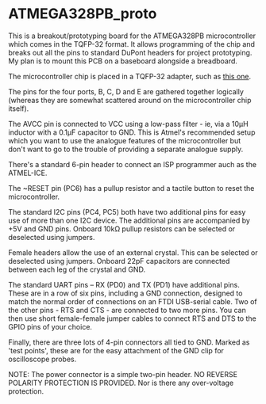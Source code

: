 # ATMEGA328PB_proto

This is a breakout/prototyping board for the ATMEGA328PB microcontroller which comes in the TQFP-32 format. It allows programming of the chip and breaks out all the pins to standard DuPont headers for project prototyping. My plan is to mount this PCB on a baseboard alongside a breadboard.

The microcontroller chip is placed in a TQFP-32 adapter, such as [this one](https://www.ebay.com/itm/1Pcs-TQFP32-QFP32-TO-DIP32-28-IC-Programmer-Adapter-Chip-Test-Socket-Pitch-Black/173689092477?ssPageName=STRK%3AMEBIDX%3AIT&_trksid=p2057872.m2749.l2649).

The pins for the four ports, B, C, D and E are gathered together logically (whereas they are somewhat scattered around on the microcontroller chip itself).

The AVCC pin is connected to VCC using a low-pass filter - ie, via a 10µH inductor with a 0.1µF capacitor to GND. This is Atmel's recommended setup which you want to use the analogue features of the microcontroller but don't want to go to the trouble of providing a separate analogue supply.

There's a standard 6-pin header to connect an ISP programmer auch as the ATMEL-ICE.

The ~RESET pin (PC6) has a pullup resistor and a tactile button to reset the microcontroller.

The standard I2C pins (PC4, PC5) both have two additional pins for easy use of more than one I2C device. The additional pins are accompanied by +5V and GND pins. Onboard 10kΩ pullup resistors can be selected or deselected using jumpers.

Female headers allow the use of an external crystal. This can be selected or deselected using jumpers. Onboard 22pF capacitors are connected between each leg of the crystal and GND.

The standard UART pins – RX (PD0) and TX (PD1) have additional pins. These are in a row of six pins, including a GND connection, designed to match the normal order of connections on an FTDI USB-serial cable. Two of the other pins - RTS and CTS - are connected to two more pins. You can then use short female-female jumper cables to connect RTS and DTS to the GPIO pins of your choice.

Finally, there are three lots of 4-pin connectors all tied to GND. Marked as 'test points', these are for the easy attachment of the GND clip for oscilloscope probes.

NOTE: The power connector is a simple two-pin header. NO REVERSE POLARITY PROTECTION IS PROVIDED. Nor is there any over-voltage protection.
